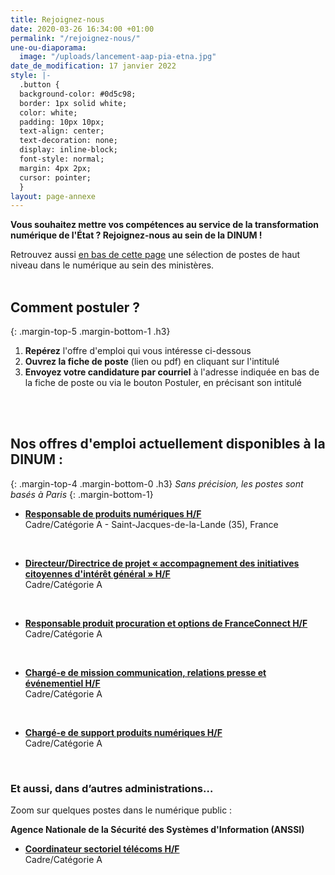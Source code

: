 ```yaml
---
title: Rejoignez-nous
date: 2020-03-26 16:34:00 +01:00
permalink: "/rejoignez-nous/"
une-ou-diaporama:
  image: "/uploads/lancement-aap-pia-etna.jpg"
date_de_modification: 17 janvier 2022
style: |-
  .button {
  background-color: #0d5c98;
  border: 1px solid white;
  color: white;
  padding: 10px 10px;
  text-align: center;
  text-decoration: none;
  display: inline-block;
  font-style: normal;
  margin: 4px 2px;
  cursor: pointer;
  }
layout: page-annexe
---
```


**Vous souhaitez mettre vos compétences au service de la transformation numérique de l'État ? Rejoignez-nous au sein de la DINUM !**

Retrouvez aussi [en bas de cette page](#offresministeres) une sélection de postes de haut niveau dans le numérique au sein des ministères.
<br>
<br>

## Comment postuler ?
{: .margin-top-5 .margin-bottom-1 .h3}
1. **Repérez** l'offre d'emploi qui vous intéresse ci-dessous
2. **Ouvrez la fiche de poste** (lien ou pdf) en cliquant sur l'intitulé
3. **Envoyez votre candidature par courriel** à l'adresse indiquée en bas de la fiche de poste ou via le bouton Postuler, en précisant son intitulé
<br>
<br>

## Nos offres d'emploi actuellement disponibles à la DINUM : 
{: .margin-top-4 .margin-bottom-0 .h3}
*Sans précision, les postes sont basés à Paris*
{: .margin-bottom-1}

* **[Responsable de produits numériques H/F](https://place-emploi-public.gouv.fr/offre-emploi/responsable-de-produits-numeriques-cdd-3-ans-renouvelable-une-fois-hf-reference-2021-765146/ "Responsable de produits numériques H/F - Lien externe")**
<br>Cadre/Catégorie A - Saint-Jacques-de-la-Lande (35), France
<br>

* **[Directeur/Directrice de projet « accompagnement des initiatives citoyennes d'intérêt général » H/F](https://place-emploi-public.gouv.fr/offre-emploi/directeurdirectrice-de-projet--accompagnement-des-initiatives-citoyennes-d-interet-general--cdd-2-ans-reference-2021-769744/ "Directeur/Directrice de projet « accompagnement des initiatives citoyennes d'intérêt général » - Lien externe")**
<br>Cadre/Catégorie A
<br>

* **[Responsable produit procuration et options de FranceConnect H/F](https://place-emploi-public.gouv.fr/offre-emploi/responsable-produit-procuration-et-options-de-franceconnect-cdd-3-ans-renouvelable-une-fois-hf-reference-2021-773007/ "Responsable produit procuration et options de FranceConnect - Lien externe")**
<br>Cadre/Catégorie A
<br>

* **[Chargé-e de mission communication, relations presse et événementiel H/F](https://place-emploi-public.gouv.fr/offre-emploi/charge-e-de-mission-communication-relations-presse-et-evenementiel-cdd-de-6-mois-hf-reference-2022-793421/ "Chargé-e de mission communication, relations presse et événementiel - Lien externe")**
<br>Cadre/Catégorie A
<br>

* **[Chargé-e de support produits numériques H/F](https://place-emploi-public.gouv.fr/offre-emploi/charge-e-de-support-produits-numeriques-hf-reference-2022-793482/ "Chargé-e de support produits numériques - Lien externe")**
<br>Cadre/Catégorie A
<br>

<!--
> ### Talents du numérique : l’État recrute !
> <figure class='image-center' style='width: 70%;'><img src="/uploads/Campagne_Linkedin_FETE_visuel1.jpg" alt=""/></figure>
> <br>Vous êtes développeur, chef de projet numérique, ingénieur, architecte SI, technicien support... ? Venez créer le service public de demain !
> <br>Plus de 300 postes dans de nombreux métiers vous attendent au **Forum de l'emploi tech de l’État, du 30 novembre au 9 décembre 2020**. Édition 100% en ligne.
> <br>[> Inscrivez-vous jusqu'au 27 nov, 14h](https://numerique.gouv.fr/agenda/forum-emploi-tech-etat-2020)
> <br>
{: .noir .encadre}
  -->

<div class="encadre noir">
<h3 id="et-aussi-dans-dautres-administrations">Et aussi, dans d’autres administrations…<a id="offresministeres"></a></h3>
<p class="margin-bottom-1">Zoom sur quelques postes dans le numérique public&nbsp;:</p> 
<p><strong> Agence Nationale de la Sécurité des Systèmes d'Information (ANSSI) </strong></p> 
<ul><li class="margin-bottom-1"><strong><a href="https://place-emploi-public.gouv.fr/offre-emploi/coordinateur-sectoriel-telecoms-hf-reference-2021-736102/" title="Coordinateur sectoriel télécoms H/F - Lien externe">Coordinateur sectoriel télécoms H/F</a></strong><br>Cadre/Catégorie A</li></ul>

</div>
